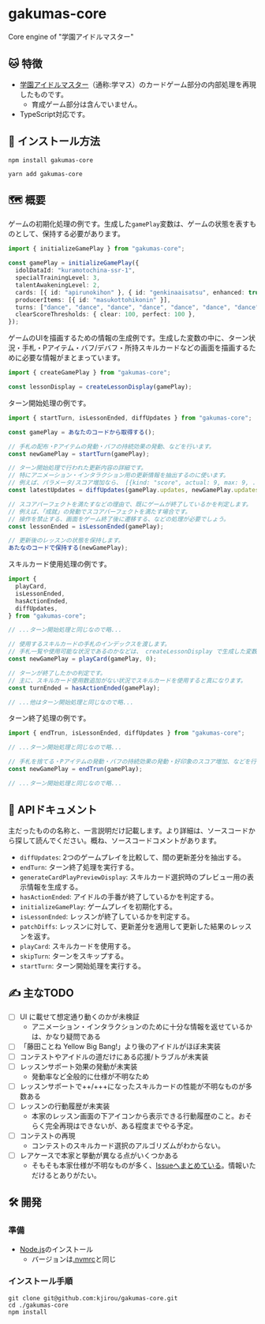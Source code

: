 # gakumas-core

Core engine of "学園アイドルマスター"

## :cat: 特徴

- [学園アイドルマスター](https://gakuen.idolmaster-official.jp/)（通称:学マス）のカードゲーム部分の内部処理を再現したものです。
  - 育成ゲーム部分は含んでいません。
- TypeScript対応です。

## :rocket: インストール方法

```
npm install gakumas-core
```

```
yarn add gakumas-core
```

## :world_map: 概要

ゲームの初期化処理の例です。生成した`gamePlay`変数は、ゲームの状態を表すものとして、保持する必要があります。

```ts
import { initializeGamePlay } from "gakumas-core";

const gamePlay = initializeGamePlay({
  idolDataId: "kuramotochina-ssr-1",
  specialTrainingLevel: 3,
  talentAwakeningLevel: 2,
  cards: [{ id: "apirunokihon" }, { id: "genkinaaisatsu", enhanced: true }],
  producerItems: [{ id: "masukottohikonin" }],
  turns: ["dance", "dance", "dance", "dance", "dance", "dance", "dance"],
  clearScoreThresholds: { clear: 100, perfect: 100 },
});
```

ゲームのUIを描画するための情報の生成例です。生成した変数の中に、ターン状況・手札・Pアイテム・バフ/デバフ・所持スキルカードなどの画面を描画するために必要な情報がまとまっています。

```ts
import { createGamePlay } from "gakumas-core";

const lessonDisplay = createLessonDisplay(gamePlay);
```

ターン開始処理の例です。

```ts
import { startTurn, isLessonEnded, diffUpdates } from "gakumas-core";

const gamePlay = あなたのコードから取得する();

// 手札の配布・Pアイテムの発動・バフの持続効果の発動、などを行います。
const newGamePlay = startTurn(gamePlay);

// ターン開始処理で行われた更新内容の詳細です。
// 特にアニメーション・インタラクション用の更新情報を抽出するのに使います。
// 例えば、パラメータ/スコア増加なら、 [{kind: "score", actual: 9, max: 9, ...}] のような形で記録されています。
const latestUpdates = diffUpdates(gamePlay.updates, newGamePlay.updates);

// スコアパーフェクトを満たすなどの理由で、既にゲームが終了しているかを判定します。
// 例えば、「成就」の発動でスコアパーフェクトを満たす場合です。
// 操作を禁止する、画面をゲーム終了後に遷移する、などの処理が必要でしょう。
const lessonEnded = isLessonEnded(gamePlay);

// 更新後のレッスンの状態を保持します。
あたなのコードで保持する(newGamePlay);
```

スキルカード使用処理の例です。

```ts
import {
  playCard,
  isLessonEnded,
  hasActionEnded,
  diffUpdates,
} from "gakumas-core";

// ...ターン開始処理と同じなので略...

// 使用するスキルカードの手札のインデックスを渡します。
// 手札一覧や使用可能な状況であるのかなどは、 createLessonDisplay で生成した変数内にあります。
const newGamePlay = playCard(gamePlay, 0);

// ターンが終了したかの判定です。
// 主に、スキルカード使用数追加がない状況でスキルカードを使用すると真になります。
const turnEnded = hasActionEnded(gamePlay);

// ...他はターン開始処理と同じなので略...
```

ターン終了処理の例です。

```ts
import { endTrun, isLessonEnded, diffUpdates } from "gakumas-core";

// ...ターン開始処理と同じなので略...

// 手札を捨てる・Pアイテムの発動・バフの持続効果の発動・好印象のスコア増加、などを行います。
const newGamePlay = endTrun(gamePlay);

// ...ターン開始処理と同じなので略...
```

## :book: APIドキュメント

主だったものの名称と、一言説明だけ記載します。より詳細は、ソースコードから探して読んでください。概ね、ソースコードコメントがあります。

- `diffUpdates`: 2つのゲームプレイを比較して、間の更新差分を抽出する。
- `endTurn`: ターン終了処理を実行する。
- `generateCardPlayPreviewDisplay`: スキルカード選択時のプレビュー用の表示情報を生成する。
- `hasActionEnded`: アイドルの手番が終了しているかを判定する。
- `initializeGamePlay`: ゲームプレイを初期化する。
- `isLessonEnded`: レッスンが終了しているかを判定する。
- `patchDiffs`: レッスンに対して、更新差分を適用して更新した結果のレッスンを返す。
- `playCard`: スキルカードを使用する。
- `skipTurn`: ターンをスキップする。
- `startTurn`: ターン開始処理を実行する。

## :writing_hand: 主なTODO

- [ ] UI に載せて想定通り動くのかが未検証
  - アニメーション・インタラクションのために十分な情報を返せているかは、かなり疑問である
- [ ] 「藤田ことね Yellow Big Bang!」より後のアイドルがほぼ未実装
- [ ] コンテストやアイドルの道だけにある応援/トラブルが未実装
- [ ] レッスンサポート効果の発動が未実装
  - 発動率など全般的に仕様が不明なため
- [ ] レッスンサポートで++/+++になったスキルカードの性能が不明なものが多数ある
- [ ] レッスンの行動履歴が未実装
  - 本家のレッスン画面の下アイコンから表示できる行動履歴のこと。おそらく完全再現はできないが、ある程度までやる予定。
- [ ] コンテストの再現
  - コンテストのスキルカード選択のアルゴリズムがわからない。
- [ ] レアケースで本家と挙動が異なる点がいくつかある
  - そもそも本家仕様が不明なものが多く、[Issueへまとめている](https://github.com/kjirou/gakumas-core/issues?q=is%3Aissue+is%3Aopen+label%3A_%E4%BB%95%E6%A7%98%E7%A2%BA%E8%AA%8D)。情報いただけるとありがたい。

## :hammer_and_wrench: 開発

### 準備

- [Node.js](https://nodejs.org/)のインストール
  - バージョンは[.nvmrc](/.nvmrc)と同じ

### インストール手順

```
git clone git@github.com:kjirou/gakumas-core.git
cd ./gakumas-core
npm install
```
